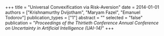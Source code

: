 +++
title = "Universal Convexification via Risk-Aversion"
date = 2014-01-01
authors = ["Krishnamurthy Dvijotham", "Maryam Fazel", "Emanuel Todorov"]
publication_types = ["1"]
abstract = ""
selected = "false"
publication = "*Proceedings of the Thirtieth Conference Annual Conference on Uncertainty in Artificial Intelligence (UAI-14)*"
+++

